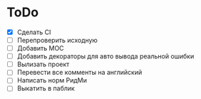 # ToDo
- [x] Сделать CI
- [ ] Перепроверить исходную
- [ ] Добавить МОС
- [ ] Добавить декораторы для авто вывода реальной ошибки
- [ ] Вылизать проект
- [ ] Перевести все комменты на английский
- [ ] Написать норм РидМи
- [ ] Выкатить в паблик